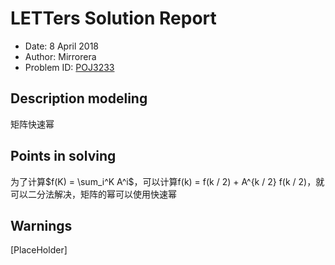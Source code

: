 
# LETTers Solution Report

- Date: 8 April 2018
- Author: Mirrorera
- Problem ID: [POJ3233](https://vjudge.net/contest/222750#problem/F)

## Description modeling

矩阵快速幂

## Points in solving

为了计算$f(K) = \sum_i^K A^i$，可以计算f(k) = f(k / 2) + A^{k / 2} f(k / 2)，就可以二分法解决，矩阵的幂可以使用快速幂

## Warnings

[PlaceHolder]
